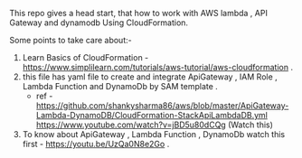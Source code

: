 This repo gives a head start, that how to work with AWS lambda , API Gateway and dynamodb Using CloudFormation.

Some points to take care about:-
  1. Learn Basics of CloudFormation - https://www.simplilearn.com/tutorials/aws-tutorial/aws-cloudformation .
  2. this file has yaml file to create and integrate ApiGateway , IAM Role , Lambda Function and DynamoDb by SAM template .
		- ref - https://github.com/shankysharma86/aws/blob/master/ApiGateway-Lambda-DynamoDB/CloudFormation-StackApiLambdaDB.yml 
				https://www.youtube.com/watch?v=jBD5u80dCQg (Watch this)
  3. To know about ApiGateway , Lambda Function , DynamoDb watch this first - https://youtu.be/UzQa0N8e2Go .				 